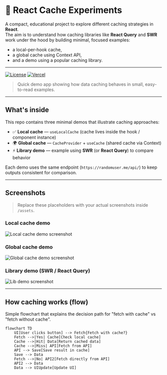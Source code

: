 # 🔄 React Cache Experiments

A compact, educational project to explore different caching strategies in **React**.  
The aim is to understand how caching libraries like **React Query** and **SWR** work under the hood by building minimal, focused examples:

- a local-per-hook cache,
- a global cache using Context API,
- and a demo using a popular caching library.

---

[![License](https://img.shields.io/badge/license-MIT-blue.svg)](./LICENSE) [![Vercel](https://img.shields.io/badge/deploy-vercel-black.svg)](https://vercel.com/)

> Quick demo app showing how data caching behaves in small, easy-to-read examples.

---

## What's inside

This repo contains three minimal demos that illustrate caching approaches:

- ✅ **Local cache** — `useLocalCache` (cache lives inside the hook / component instance)
- 🌍 **Global cache** — `CacheProvider` + `useCache` (shared cache via Context)
- ⚡ **Library demo** — example using **SWR** (or **React Query**) to compare behavior

Each demo uses the same endpoint (`https://randomuser.me/api/`) to keep outputs consistent for comparison.

---

## Screenshots

> Replace these placeholders with your actual screenshots inside `/assets`.

### Local cache demo

![Local cache demo screenshot](./assets/local-demo.png)

### Global cache demo

![Global cache demo screenshot](./assets/global-demo.png)

### Library demo (SWR / React Query)

![Lib demo screenshot](./assets/lib-demo.png)

---

## How caching works (flow)

Simple flowchart that explains the decision path for "fetch with cache" vs "fetch without cache".

```mermaid
flowchart TD
    UI[User clicks button] --> Fetch{Fetch with cache?}
    Fetch -->|Yes| Cache[Check local cache]
    Cache -->|Hit| Data[Return cached data]
    Cache -->|Miss| API[Fetch from API]
    API --> Save[Save result in cache]
    Save --> Data
    Fetch -->|No| API2[Fetch directly from API]
    API2 --> Data
    Data --> UIUpdate[Update UI]

```
